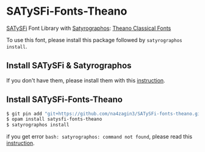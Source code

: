 # SATySFi-Fonts-Theano
[SATySFi](https://github.com/gfngfn/SATySFi) Font Library with [Satyrographos](https://github.com/na4zagin3/satyrographos): [Theano Classical Fonts](https://github.com/akryukov/theano)

To use this font, please install this package followed by `satyrographos install`.

## Install SATySFi & Satyrographos
If you don't have them, please install them with this [instruction](https://github.com/na4zagin3/satyrographos).

## Install SATySFi-Fonts-Theano
```sh
$ git pin add "git+https://github.com/na4zagin3/SATySFi-fonts-theano.git"
$ opam install satysfi-fonts-theano
$ satyrographos install
```

if you get error `bash: satyrographos: command not found`, please read this [instruction](https://github.com/na4zagin3/satyrographos).
